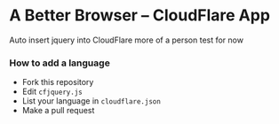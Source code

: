 # A Better Browser – CloudFlare App

Auto  insert jquery into CloudFlare  more of a person test for now

### How to add a language
* Fork this repository
* Edit `cfjquery.js`
* List your language in `cloudflare.json`
* Make a pull request
